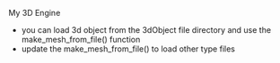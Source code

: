 My 3D Engine

* you can load 3d object from the 3dObject file directory and use the make_mesh_from_file() function
* update the make_mesh_from_file() to load other type files


